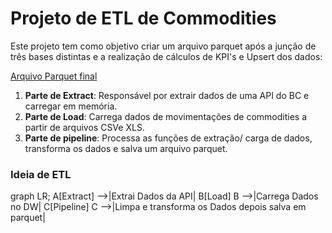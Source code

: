 # Projeto de ETL de Commodities

Este projeto tem como objetivo criar um arquivo parquet após a junção de três bases distintas e a realização de 
cálculos de KPI's e Upsert dos dados:

[Arquivo Parquet final](data)

1. **Parte de Extract**: Responsável por extrair dados de uma API do BC e carregar em memória.
2. **Parte de Load**: Carrega dados de movimentações de commodities a partir de arquivos CSVe XLS.
3. **Parte de pipeline**: Processa as funções de extração/ carga de dados, transforma os dados e salva um arquivo parquet.

### Ideia de ETL



graph LR;
    A[Extract] -->|Extrai Dados da API| B[Load]
    B -->|Carrega Dados no DW| C[Pipeline]
    C -->|Limpa e transforma os Dados depois salva em parquet|
    
